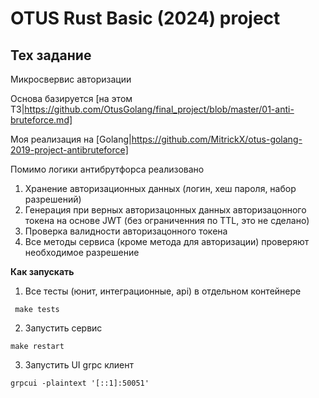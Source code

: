 # OTUS Rust Basic (2024) project

## Тех задание
Микросвервис авторизации

Основа базируется [на этом ТЗ|https://github.com/OtusGolang/final_project/blob/master/01-anti-bruteforce.md]

Моя реализация на [Golang|https://github.com/MitrickX/otus-golang-2019-project-antibruteforce]


Помимо логики антибрутфорса реализовано
1) Хранение авторизационных данных (логин, хеш пароля, набор разрешений)
2) Генерация при верных авторизацонных данных авторизацонного токена на основе JWT (без ограниченния по TTL, это не сделано)
3) Проверка валидности авторизацонного токена
4) Все методы сервиса (кроме метода для авторизации) проверяют необходимое разрешение

**Как запускать**
1) Все тесты (юнит, интеграционные, api) в отдельном контейнере

```
 make tests
```

2) Запустить сервис 

```
make restart
```

3) Запустить UI grpc клиент

```
grpcui -plaintext '[::1]:50051'
```
